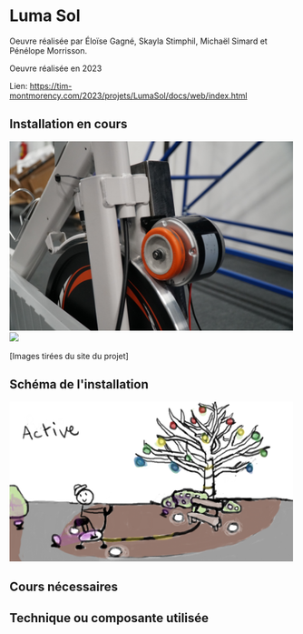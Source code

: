 # Luma Sol

Oeuvre réalisée par Éloïse Gagné, Skayla Stimphil, Michaël Simard et Pénélope Morrisson.

Oeuvre réalisée en 2023

Lien: https://tim-montmorency.com/2023/projets/LumaSol/docs/web/index.html

## Installation en cours

<img src="../Medias/Velo1.jpg" style="width: 500px;"></img><img src="../Medias/Velo2.jpg" style="width: 500px;"></img>

[Images tirées du site du projet]

## Schéma de l'installation

<img src="../Medias/Schema.png" style="width: 500px;"></img>

## Cours nécessaires

## Technique ou composante utilisée

